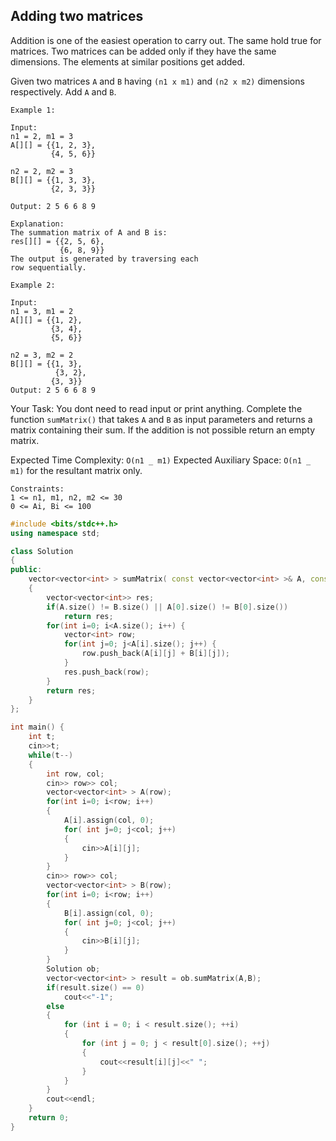 ## Adding two matrices

Addition is one of the easiest operation to carry out. The same hold true for matrices. Two matrices can be added only if they have the same dimensions. The elements at similar positions get added.

Given two matrices `A` and `B` having `(n1 x m1)` and `(n2 x m2)` dimensions respectively. Add `A` and `B`.

```
Example 1:

Input:
n1 = 2, m1 = 3
A[][] = {{1, 2, 3},
         {4, 5, 6}}

n2 = 2, m2 = 3
B[][] = {{1, 3, 3},
         {2, 3, 3}}

Output: 2 5 6 6 8 9

Explanation:
The summation matrix of A and B is:
res[][] = {{2, 5, 6},
           {6, 8, 9}}
The output is generated by traversing each
row sequentially.

Example 2:

Input:
n1 = 3, m1 = 2
A[][] = {{1, 2},
         {3, 4},
         {5, 6}}

n2 = 3, m2 = 2
B[][] = {{1, 3},
          {3, 2},
         {3, 3}}
Output: 2 5 6 6 8 9
```

Your Task:
You dont need to read input or print anything. Complete the function `sumMatrix()` that takes `A` and `B` as input parameters and returns a matrix containing their sum. If the addition is not possible return an empty matrix.

Expected Time Complexity: `O(n1 _ m1)`
Expected Auxiliary Space: `O(n1 _ m1)` for the resultant matrix only.

```
Constraints:
1 <= n1, m1, n2, m2 <= 30
0 <= Ai, Bi <= 100
```

```c++
#include <bits/stdc++.h>
using namespace std;

class Solution
{
public:
    vector<vector<int> > sumMatrix( const vector<vector<int> >& A, const vector<vector<int> >& B)
    {
        vector<vector<int>> res;
        if(A.size() != B.size() || A[0].size() != B[0].size())
            return res;
        for(int i=0; i<A.size(); i++) {
            vector<int> row;
            for(int j=0; j<A[i].size(); j++) {
                row.push_back(A[i][j] + B[i][j]);
            }
            res.push_back(row);
        }
        return res;
    }
};

int main() {
    int t;
    cin>>t;
    while(t--)
    {
        int row, col;
        cin>> row>> col;
        vector<vector<int> > A(row);
        for(int i=0; i<row; i++)
        {
            A[i].assign(col, 0);
            for( int j=0; j<col; j++)
            {
                cin>>A[i][j];
            }
        }
        cin>> row>> col;
        vector<vector<int> > B(row);
        for(int i=0; i<row; i++)
        {
            B[i].assign(col, 0);
            for( int j=0; j<col; j++)
            {
                cin>>B[i][j];
            }
        }
        Solution ob;
        vector<vector<int> > result = ob.sumMatrix(A,B);
        if(result.size() == 0)
            cout<<"-1";
        else
        {
            for (int i = 0; i < result.size(); ++i)
            {
                for (int j = 0; j < result[0].size(); ++j)
                {
                    cout<<result[i][j]<<" ";
                }
            }
        }
        cout<<endl;
    }
    return 0;
}
```
